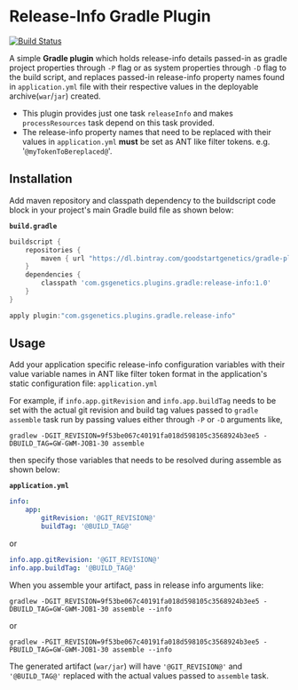 Release-Info Gradle Plugin
==========================
[![Build Status](https://travis-ci.org/gpottepalem/gradle-release-info.svg?branch=master)](https://travis-ci.org/gpottepalem/gradle-release-info)

A simple __Gradle plugin__ which holds release-info details passed-in as gradle project properties through ```-P``` flag 
or as system properties through ```-D``` flag to the build script, 
and replaces passed-in release-info property names found in ```application.yml``` file with their respective values in 
the deployable archive(```war```/```jar```) created.
 * This plugin provides just one task ```releaseInfo``` and makes ```processResources``` task depend on 
 this task provided.
 * The release-info property names that need to be replaced with their values in <code>application.yml</code> **must** 
 be set as ANT like filter tokens. e.g. '```@myTokenToBereplaced@```'.

Installation
-----
Add maven repository and classpath dependency to the buildscript code block in your project's main Gradle build file as
shown below:

__```build.gradle```__

```groovy
buildscript {
    repositories {
        maven { url "https://dl.bintray.com/goodstartgenetics/gradle-plugins/" }
    }
    dependencies {
        classpath 'com.gsgenetics.plugins.gradle:release-info:1.0'
    }
}

apply plugin:"com.gsgenetics.plugins.gradle.release-info"

```

Usage
-----
Add your application specific release-info configuration variables with their value variable names in ANT like filter 
token format in the application's static configuration file: ```application.yml```

For example, if ```info.app.gitRevision``` and ```info.app.buildTag``` needs to be set with the actual git revision
and build tag values passed to ```gradle assemble```  task run by  passing values either through ```-P``` or ```-D``` 
arguments like,
 
 ```gradlew -DGIT_REVISION=9f53be067c40191fa018d598105c3568924b3ee5 -DBUILD_TAG=GW-GWM-JOB1-30 assemble```
 
then specify those variables that needs to be resolved during assemble as shown below:

__```application.yml```__
```yaml
info:
    app:
        gitRevision: '@GIT_REVISION@'
        buildTag: '@BUILD_TAG@'
```

or

```yaml
info.app.gitRevision: '@GIT_REVISION@'
info.app.buildTag: '@BUILD_TAG@'
```

When you assemble your artifact, pass in release info arguments like:

```gradlew -DGIT_REVISION=9f53be067c40191fa018d598105c3568924b3ee5 -DBUILD_TAG=GW-GWM-JOB1-30 assemble --info```

or

```gradlew -PGIT_REVISION=9f53be067c40191fa018d598105c3568924b3ee5 -PBUILD_TAG=GW-GWM-JOB1-30 assemble --info```

The generated artifact (```war/jar```) will have ```'@GIT_REVISION@'``` and ```'@BUILD_TAG@'``` replaced with the actual values 
passed to ```assemble``` task.